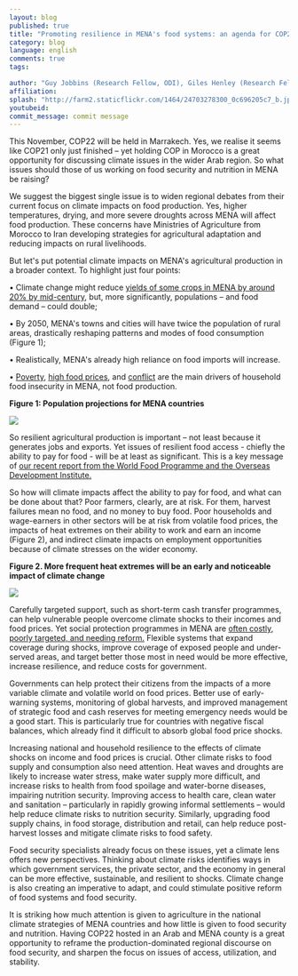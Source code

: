 ```yaml
---
layout: blog
published: true
title: "Promoting resilience in MENA's food systems: an agenda for COP22"
category: blog
language: english
comments: true
tags: 

author: "Guy Jobbins (Research Fellow, ODI), Giles Henley (Research Fellow, ODI), and Oscar Ekdahl (Regional Programme Officer, WFP)."
affiliation: 
splash: "http://farm2.staticflickr.com/1464/24703278300_0c696205c7_b.jpg"
youtubeid: 
commit_message: commit message
---
```

This November, COP22 will be held in Marrakech. Yes, we realise it seems like COP21 only just finished – yet holding COP in Morocco is a great opportunity for discussing climate issues in the wider Arab region. 
So what issues should those of us working on food security and nutrition in MENA be raising?
<!-- more -->
We suggest the biggest single issue is to widen regional debates from their current focus on climate impacts on food production. Yes, higher temperatures, drying, and more severe droughts across MENA will affect food production. These concerns have Ministries of Agriculture from Morocco to Iran developing strategies for agricultural adaptation and reducing impacts on rural livelihoods. 

But let's put potential climate impacts on MENA's agricultural production in a broader context. To highlight just four points:

•	Climate change might reduce [yields of some crops in MENA by around 20% by mid-century](https://openknowledge.worldbank.org/bitstream/handle/10986/20595/9781464804373.pdf), but, more significantly, populations – and food demand – could double;

•	By 2050, MENA's towns and cities will have twice the population of rural areas, drastically reshaping patterns and modes of food consumption (Figure 1); 

•	Realistically, MENA's already high reliance on food imports will increase. 

•	[Poverty](http://www.arabspatial.org/blog/blog/2015/12/30/arab-region-highlights-global-poverty-and-hunger-data-challenges/), [high food prices](http://ufmsecretariat.org/wp-content/uploads/2015/04/CIDOB-Study-The-Impact-of-Food-Price-Volatility-FINAL.pdf), and [conflict](https://ccafs.cgiar.org/blog/climate-change-food-security-and-refugee-crisis-connecting-dots-avoid-future-tragedy#.VqmOGhh96lk) are the main drivers of household food insecurity in MENA, not food production.

**Figure 1: Population projections for MENA countries**

![](http://farm2.staticflickr.com/1571/24973813216_2e6c6afc74_b.jpg)

So resilient agricultural production is important – not least because it generates jobs and exports. Yet issues of resilient food access - chiefly the ability to pay for food - will be at least as significant. This is a key message of [our recent report from the World Food Programme and the Overseas Development Institute.](http://www.odi.org/sites/odi.org.uk/files/odi-assets/publications-opinion-files/10141.pdf)

So how will climate impacts affect the ability to pay for food, and what can be done about that? Poor farmers, clearly, are at risk. For them, harvest failures mean no food, and no money to buy food. Poor households and wage-earners in other sectors will be at risk from volatile food prices, the impacts of heat extremes on their ability to work and earn an income (Figure 2), and indirect climate impacts on employment opportunities because of climate stresses on the wider economy. 

**Figure 2. More frequent heat extremes will be an early and noticeable impact of climate change**

![](http://farm2.staticflickr.com/1470/24369526554_7bdf41ea1c_b.jpg)

Carefully targeted support, such as short-term cash transfer programmes, can help vulnerable people overcome climate shocks to their incomes and food prices. Yet social protection programmes in MENA are [often costly, poorly targeted, and needing reform.](http://issuu.com/world.bank.publications/docs/9780821397718) Flexible systems that expand coverage during shocks, improve coverage of exposed people and under-served areas, and target better those most in need would be more effective, increase resilience, and reduce costs for government. 

Governments can help protect their citizens from the impacts of a more variable climate and volatile world on food prices. Better use of early-warning systems, monitoring of global harvests, and improved management of strategic food and cash reserves for meeting emergency needs would be a good start. This is particularly true for countries with negative fiscal balances, which already find it difficult to absorb global food price shocks. 

Increasing national and household resilience to the effects of climate shocks on income and food prices is crucial. Other climate risks to food supply and consumption also need attention. Heat waves and droughts are likely to increase water stress, make water supply more difficult, and increase risks to health from food spoilage and water-borne diseases, impairing nutrition security. Improving access to health care, clean water and sanitation – particularly in rapidly growing informal settlements – would help reduce climate risks to nutrition security. Similarly, upgrading food supply chains, in food storage, distribution and retail, can help reduce post-harvest losses and mitigate climate risks to food safety. 

Food security specialists already focus on these issues, yet a climate lens offers new perspectives. Thinking about climate risks identifies ways in which government services, the private sector, and the economy in general can be more effective, sustainable, and resilient to shocks. Climate change is also creating an imperative to adapt, and could stimulate positive reform of food systems and food security.  

It is striking how much attention is given to agriculture in the national climate strategies of MENA countries and how little is given to food security and nutrition. Having COP22 hosted in an Arab and MENA county is a great opportunity to reframe the production-dominated regional discourse on food security, and sharpen the focus on issues of access, utilization, and stability.